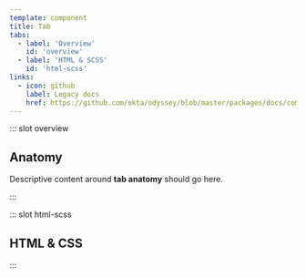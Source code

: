 ```yaml
---
template: component
title: Tab
tabs:
  - label: 'Overview'
    id: 'overview'
  - label: 'HTML & SCSS'
    id: 'html-scss'
links:
  - icon: github
    label: Legacy docs
    href: https://github.com/okta/odyssey/blob/master/packages/docs/components/tab.md
---
```


::: slot overview

## Anatomy

<div class="docskit--desc fpo">

Descriptive content around **tab anatomy** should go here.

</div>

<FigureAnatomy img="/images/fpo.svg" />

:::

::: slot html-scss
## HTML & CSS
:::
